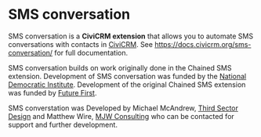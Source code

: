 # SMS conversation

SMS conversation is a **CiviCRM extension** that allows you to automate SMS conversations with contacts in [CiviCRM](https://civicrm.org).  See https://docs.civicrm.org/sms-conversation/ for full documentation.

SMS conversation builds on work originally done in the Chained SMS extension. Development of SMS conversation was funded by the [National Democratic Institute](https://www.ndi.org/). Development of the original Chained SMS extension was funded by [Future First](http://futurefirst.org.uk/).

SMS converstation was Developed by Michael McAndrew, [Third Sector Design](https://3sd.io) and Matthew Wire, [MJW Consulting](https://www.mjwconsult.co.uk/) who can be contacted for support and further development.


